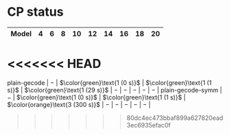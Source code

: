 # CP status
| $\text{Model}$ | $4$ | $6$ | $8$ | $10$ | $12$ | $14$ | $16$ | $18$ | $20$ |
|:-:| :---:|:---:|:---:|:---:|:---:|:---:|:---:|:---:|:---:|
<<<<<<< HEAD
=======
$\text{plain-gecode}$ | $-$ | $\color{green}\text{1 (0 s)}$ | $\color{green}\text{1 (1 s)}$ | $\color{green}\text{1 (29 s)}$ | $-$ | $-$ | $-$ | $-$ | $-$ | 
$\text{plain-gecode-symm}$ | $-$ | $\color{green}\text{1 (0 s)}$ | $\color{green}\text{1 (1 s)}$ | $\color{orange}\text{3 (300 s)}$ | $-$ | $-$ | $-$ | $-$ | $-$ | 
>>>>>>> 80dc4ec473bbaf899a627820ead3ec6935efac0f
